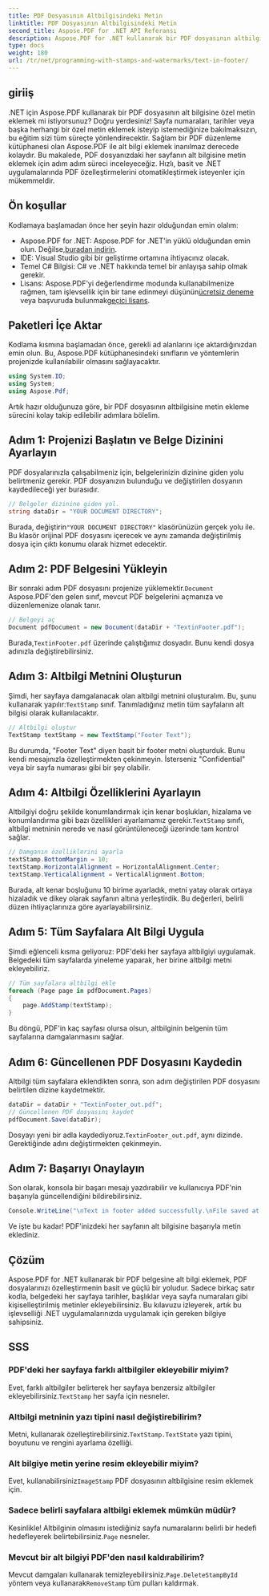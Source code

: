 ```yaml
---
title: PDF Dosyasının Altbilgisindeki Metin
linktitle: PDF Dosyasının Altbilgisindeki Metin
second_title: Aspose.PDF for .NET API Referansı
description: Aspose.PDF for .NET kullanarak bir PDF dosyasının altbilgisine nasıl kolayca metin ekleyeceğinizi öğrenin. Sorunsuz entegrasyon için adım adım kılavuz dahildir.
type: docs
weight: 180
url: /tr/net/programming-with-stamps-and-watermarks/text-in-footer/
---
```

## giriiş

.NET için Aspose.PDF kullanarak bir PDF dosyasının alt bilgisine özel metin eklemek mi istiyorsunuz? Doğru yerdesiniz! Sayfa numaraları, tarihler veya başka herhangi bir özel metin eklemek isteyip istemediğinize bakılmaksızın, bu eğitim sizi tüm süreçte yönlendirecektir. Sağlam bir PDF düzenleme kütüphanesi olan Aspose.PDF ile alt bilgi eklemek inanılmaz derecede kolaydır. Bu makalede, PDF dosyanızdaki her sayfanın alt bilgisine metin eklemek için adım adım süreci inceleyeceğiz. Hızlı, basit ve .NET uygulamalarında PDF özelleştirmelerini otomatikleştirmek isteyenler için mükemmeldir.


## Ön koşullar

Kodlamaya başlamadan önce her şeyin hazır olduğundan emin olalım:

-  Aspose.PDF for .NET: Aspose.PDF for .NET'in yüklü olduğundan emin olun. Değilse,[buradan indirin](https://releases.aspose.com/pdf/net/).
- IDE: Visual Studio gibi bir geliştirme ortamına ihtiyacınız olacak.
- Temel C# Bilgisi: C# ve .NET hakkında temel bir anlayışa sahip olmak gerekir.
-  Lisans: Aspose.PDF'yi değerlendirme modunda kullanabilmenize rağmen, tam işlevsellik için bir tane edinmeyi düşünün[ücretsiz deneme](https://releases.aspose.com/) veya başvuruda bulunmak[geçici lisans](https://purchase.aspose.com/temporary-license/).

## Paketleri İçe Aktar

Kodlama kısmına başlamadan önce, gerekli ad alanlarını içe aktardığınızdan emin olun. Bu, Aspose.PDF kütüphanesindeki sınıfların ve yöntemlerin projenizde kullanılabilir olmasını sağlayacaktır.

```csharp
using System.IO;
using System;
using Aspose.Pdf;
```

Artık hazır olduğunuza göre, bir PDF dosyasının altbilgisine metin ekleme sürecini kolay takip edilebilir adımlara bölelim.

## Adım 1: Projenizi Başlatın ve Belge Dizinini Ayarlayın

PDF dosyalarınızla çalışabilmeniz için, belgelerinizin dizinine giden yolu belirtmeniz gerekir. PDF dosyanızın bulunduğu ve değiştirilen dosyanın kaydedileceği yer burasıdır.

```csharp
// Belgeler dizinine giden yol.
string dataDir = "YOUR DOCUMENT DIRECTORY";
```

 Burada, değiştirin`"YOUR DOCUMENT DIRECTORY"` klasörünüzün gerçek yolu ile. Bu klasör orijinal PDF dosyasını içerecek ve aynı zamanda değiştirilmiş dosya için çıktı konumu olarak hizmet edecektir.

## Adım 2: PDF Belgesini Yükleyin

 Bir sonraki adım PDF dosyasını projenize yüklemektir.`Document` Aspose.PDF'den gelen sınıf, mevcut PDF belgelerini açmanıza ve düzenlemenize olanak tanır.

```csharp
// Belgeyi aç
Document pdfDocument = new Document(dataDir + "TextinFooter.pdf");
```

 Burada,`TextinFooter.pdf` üzerinde çalıştığımız dosyadır. Bunu kendi dosya adınızla değiştirebilirsiniz.

## Adım 3: Altbilgi Metnini Oluşturun

Şimdi, her sayfaya damgalanacak olan altbilgi metnini oluşturalım. Bu, şunu kullanarak yapılır:`TextStamp` sınıf. Tanımladığınız metin tüm sayfaların alt bilgisi olarak kullanılacaktır.

```csharp
// Altbilgi oluştur
TextStamp textStamp = new TextStamp("Footer Text");
```

Bu durumda, "Footer Text" diyen basit bir footer metni oluşturduk. Bunu kendi mesajınızla özelleştirmekten çekinmeyin. İsterseniz "Confidential" veya bir sayfa numarası gibi bir şey olabilir.

## Adım 4: Altbilgi Özelliklerini Ayarlayın

 Altbilgiyi doğru şekilde konumlandırmak için kenar boşlukları, hizalama ve konumlandırma gibi bazı özellikleri ayarlamamız gerekir.`TextStamp` sınıfı, altbilgi metninin nerede ve nasıl görüntüleneceği üzerinde tam kontrol sağlar.

```csharp
// Damganın özelliklerini ayarla
textStamp.BottomMargin = 10;
textStamp.HorizontalAlignment = HorizontalAlignment.Center;
textStamp.VerticalAlignment = VerticalAlignment.Bottom;
```

Burada, alt kenar boşluğunu 10 birime ayarladık, metni yatay olarak ortaya hizaladık ve dikey olarak sayfanın altına yerleştirdik. Bu değerleri, belirli düzen ihtiyaçlarınıza göre ayarlayabilirsiniz.

## Adım 5: Tüm Sayfalara Alt Bilgi Uygula

Şimdi eğlenceli kısma geliyoruz: PDF'deki her sayfaya altbilgiyi uygulamak. Belgedeki tüm sayfalarda yineleme yaparak, her birine altbilgi metni ekleyebiliriz.

```csharp
// Tüm sayfalara altbilgi ekle
foreach (Page page in pdfDocument.Pages)
{
    page.AddStamp(textStamp);
}
```

Bu döngü, PDF'in kaç sayfası olursa olsun, altbilginin belgenin tüm sayfalarına damgalanmasını sağlar.

## Adım 6: Güncellenen PDF Dosyasını Kaydedin

Altbilgi tüm sayfalara eklendikten sonra, son adım değiştirilen PDF dosyasını belirtilen dizine kaydetmektir.

```csharp
dataDir = dataDir + "TextinFooter_out.pdf";
// Güncellenen PDF dosyasını kaydet
pdfDocument.Save(dataDir);
```

 Dosyayı yeni bir adla kaydediyoruz.`TextinFooter_out.pdf`, aynı dizinde. Gerektiğinde adını değiştirmekten çekinmeyin.

## Adım 7: Başarıyı Onaylayın

Son olarak, konsola bir başarı mesajı yazdırabilir ve kullanıcıya PDF'nin başarıyla güncellendiğini bildirebilirsiniz.

```csharp
Console.WriteLine("\nText in footer added successfully.\nFile saved at " + dataDir);
```

Ve işte bu kadar! PDF'inizdeki her sayfanın alt bilgisine başarıyla metin eklediniz.

## Çözüm

Aspose.PDF for .NET kullanarak bir PDF belgesine alt bilgi eklemek, PDF dosyalarınızı özelleştirmenin basit ve güçlü bir yoludur. Sadece birkaç satır kodla, belgedeki her sayfaya tarihler, başlıklar veya sayfa numaraları gibi kişiselleştirilmiş metinler ekleyebilirsiniz. Bu kılavuzu izleyerek, artık bu işlevselliği .NET uygulamalarınızda uygulamak için gereken bilgiye sahipsiniz.

## SSS

### PDF'deki her sayfaya farklı altbilgiler ekleyebilir miyim?  
 Evet, farklı altbilgiler belirterek her sayfaya benzersiz altbilgiler ekleyebilirsiniz.`TextStamp` her sayfa için nesneler.

### Altbilgi metninin yazı tipini nasıl değiştirebilirim?  
 Metni, kullanarak özelleştirebilirsiniz.`TextStamp.TextState` yazı tipini, boyutunu ve rengini ayarlama özelliği.

### Alt bilgiye metin yerine resim ekleyebilir miyim?  
 Evet, kullanabilirsiniz`ImageStamp` PDF dosyasının altbilgisine resim eklemek için.

### Sadece belirli sayfalara altbilgi eklemek mümkün müdür?  
 Kesinlikle! Altbilginin olmasını istediğiniz sayfa numaralarını belirli bir hedefi hedefleyerek belirtebilirsiniz.`Page` nesneler.

### Mevcut bir alt bilgiyi PDF'den nasıl kaldırabilirim?  
 Mevcut damgaları kullanarak temizleyebilirsiniz.`Page.DeleteStampById` yöntem veya kullanarak`RemoveStamp` tüm pulları kaldırmak.